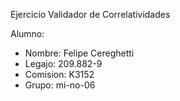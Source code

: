 Ejercicio Validador de Correlatividades

Alumno:

- Nombre: Felipe Cereghetti
- Legajo: 209.882-9
- Comision: K3152
- Grupo: mi-no-06
